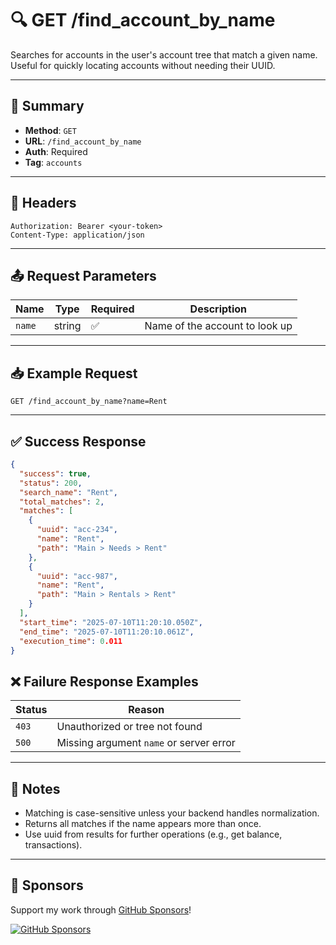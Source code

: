 # 🔍 GET /find_account_by_name

Searches for accounts in the user's account tree that match a given name. Useful for quickly locating accounts without needing their UUID.

---

## 📌 Summary

- **Method**: `GET`
- **URL**: `/find_account_by_name`
- **Auth**: Required
- **Tag**: `accounts`

---

## 🔐 Headers

```
Authorization: Bearer <your-token>
Content-Type: application/json
```


---

## 📤 Request Parameters

| Name   | Type   | Required | Description                      |
|--------|--------|----------|----------------------------------|
| `name` | string | ✅       | Name of the account to look up  |

---

## 📥 Example Request

```
GET /find_account_by_name?name=Rent
```


---

## ✅ Success Response

```json
{
  "success": true,
  "status": 200,
  "search_name": "Rent",
  "total_matches": 2,
  "matches": [
    {
      "uuid": "acc-234",
      "name": "Rent",
      "path": "Main > Needs > Rent"
    },
    {
      "uuid": "acc-987",
      "name": "Rent",
      "path": "Main > Rentals > Rent"
    }
  ],
  "start_time": "2025-07-10T11:20:10.050Z",
  "end_time": "2025-07-10T11:20:10.061Z",
  "execution_time": 0.011
}
```

## ❌ Failure Response Examples

| Status | Reason                                  |
| ------ | --------------------------------------- |
| `403`  | Unauthorized or tree not found          |
| `500`  | Missing argument `name` or server error |

---

## 🧠 Notes
- Matching is case-sensitive unless your backend handles normalization.
- Returns all matches if the name appears more than once.
- Use uuid from results for further operations (e.g., get balance, transactions).

---
## 💖 Sponsors

Support my work through [GitHub Sponsors](https://github.com/sponsors/statisticsguru1)!

[![GitHub Sponsors](https://img.shields.io/github/sponsors/statisticsguru1?style=flat-square)](https://github.com/sponsors/statisticsguru1)

